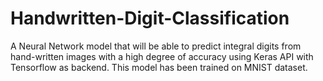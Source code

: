 # Handwritten-Digit-Classification

A Neural Network model that will be able to predict integral digits from hand-written images with a high degree of accuracy using Keras API with Tensorflow as backend. This model has been trained on MNIST dataset.
